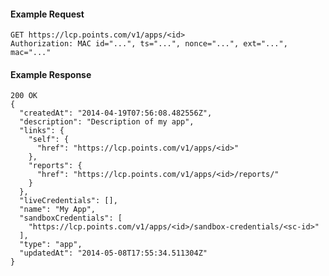#### Example Request

    GET https://lcp.points.com/v1/apps/<id>
    Authorization: MAC id="...", ts="...", nonce="...", ext="...", mac="..."

#### Example Response

    200 OK
    {
      "createdAt": "2014-04-19T07:56:08.482556Z",
      "description": "Description of my app",
      "links": {
        "self": {
          "href": "https://lcp.points.com/v1/apps/<id>"
        },
        "reports": {
          "href": "https://lcp.points.com/v1/apps/<id>/reports/"
        }
      },
      "liveCredentials": [],
      "name": "My App",
      "sandboxCredentials": [
        "https://lcp.points.com/v1/apps/<id>/sandbox-credentials/<sc-id>"
      ],
      "type": "app",
      "updatedAt": "2014-05-08T17:55:34.511304Z"
    }




